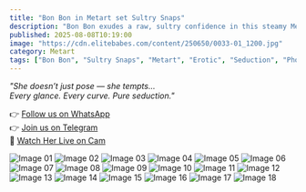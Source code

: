 ```yaml
---
title: "Bon Bon in Metart set Sultry Snaps"
description: "Bon Bon exudes a raw, sultry confidence in this steamy MetArt gallery – a set that pulls you in with every frame."
published: 2025-08-08T10:19:00
image: "https://cdn.elitebabes.com/content/250650/0033-01_1200.jpg"
category: Metart
tags: ["Bon Bon", "Sultry Snaps", "Metart", "Erotic", "Seduction", "Photoset"]
---
```


*"She doesn’t just pose — she *tempts*...  
Every glance. Every curve. Pure seduction."*

👉 [Follow us on WhatsApp](https://whatsapp.com/channel/0029VaMsUAp7tkjI8KcaRn10)  
👉 [Join us on Telegram](https://t.me/Xibabes)  
🔞 [Watch Her Live on Cam](https://redirecting-kappa.vercel.app/)  

![Image 01](https://cdn.elitebabes.com/content/250650/0033-01_1200.jpg)
![Image 02](https://cdn.elitebabes.com/content/250650/0033-02_1200.jpg)
![Image 03](https://cdn.elitebabes.com/content/250650/0033-03_1200.jpg)
![Image 04](https://cdn.elitebabes.com/content/250650/0033-04_1200.jpg)
![Image 05](https://cdn.elitebabes.com/content/250650/0033-05_1200.jpg)
![Image 06](https://cdn.elitebabes.com/content/250650/0033-06_1200.jpg)
![Image 07](https://cdn.elitebabes.com/content/250650/0033-07_1200.jpg)
![Image 08](https://cdn.elitebabes.com/content/250650/0033-08_1200.jpg)
![Image 09](https://cdn.elitebabes.com/content/250650/0033-09_1200.jpg)
![Image 10](https://cdn.elitebabes.com/content/250650/0033-10_1200.jpg)
![Image 11](https://cdn.elitebabes.com/content/250650/0033-11_1200.jpg)
![Image 12](https://cdn.elitebabes.com/content/250650/0033-12_1200.jpg)
![Image 13](https://cdn.elitebabes.com/content/250650/0033-13_1200.jpg)
![Image 14](https://cdn.elitebabes.com/content/250650/0033-14_1200.jpg)
![Image 15](https://cdn.elitebabes.com/content/250650/0033-15_1200.jpg)
![Image 16](https://cdn.elitebabes.com/content/250650/0033-16_1200.jpg)
![Image 17](https://cdn.elitebabes.com/content/250650/0033-17_1200.jpg)
![Image 18](https://cdn.elitebabes.com/content/250650/0033-18_1800.jpg)